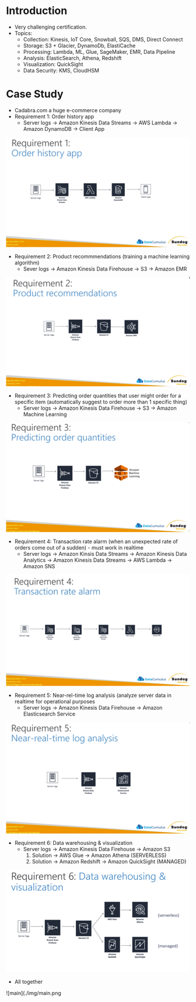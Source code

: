 # Introduction

* Very challenging certification.
* Topics:
  * Collection: Kinesis, IoT Core, Snowball, SQS, DMS, Direct Connect
  * Storage: S3 + Glacier, DynamoDb, ElastiCache
  * Processing: Lambda, ML, Glue, SageMaker, EMR, Data Pipeline
  * Analysis: ElasticSearch, Athena, Redshift
  * Visualization: QuickSight
  * Data Security: KMS, CloudHSM


# Case Study
* Cadabra.com a huge e-commerce company
* Requirement 1: Order history app
  * Server logs -> Amazon Kinesis Data Streams -> AWS Lambda -> Amazon DynamoDB -> Client App

![case](./img/case-1.png)

* Requirement 2: Product recommmendations (training a machine learning algorithm)
  * Sever logs -> Amazon Kinesis Data Firehouse -> S3 -> Amazon EMR

![case](./img/case-2.png)

* Requirement 3: Predicting order quantities that user might order for a specific item (automatically suggest to order more than 1 specific thing)
  * Server logs -> Amazon Kinesis Data Firehouse -> S3 -> Amazon Machine Learning

![case](./img/case-3.png)

* Requirement 4:  Transaction rate alarm (when an unexpected rate of orders come out of a sudden) - must work in realtime
  * Server logs -> Amazon Kinsis Data Streams -> Amazon Kinesis Data Analytics -> Amazon Kinesis Data Streams -> AWS Lambda -> Amazon SNS

![case](./img/case-4.png)

* Requirement 5: Near-rel-time log analysis (analyze server data in realtime for operational purposes
  * Server logs -> Amazon Kinesis Data Firehouse -> Amazon Elasticsearch Service

![case](./img/case-5.png)

* Requirement 6: Data warehousing & visualization
  * Server logs -> Amazon Kinesis Data Firehouse -> Amazon S3 
      1. Solution -> AWS Glue -> Amazon Athena (SERVERLESS)
      2. Solution -> Amazon Redshift -> Amazon QuickSight (MANAGED)

![case](./img/case-6.png)


* All together

![main](./img/main.png
